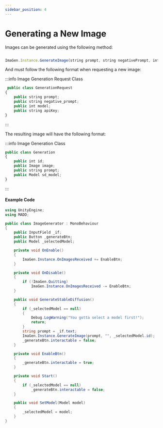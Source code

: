 ```yaml
---
sidebar_position: 4
---
```


# Generating a New Image

Images can be generated using the following method:

```js

ImaGen.Instance.GenerateImage(string prompt, string negativePrompt, int selectedModelID);

```

And must follow the following format when requesting a new image:

:::info Image Generation Request Class

```jsx
 public class GenerationRequest
{
    public string prompt;
    public string negative_prompt;
    public int model;
    public string apiKey;
}
```

:::

The resulting image will have the following format:

:::info Image Generation Class

```jsx
public class Generation
{
    public int id;
    public Image image;
    public string prompt;
    public Model sd_model;
}
```

:::

#### Example Code

```csharp
using UnityEngine;
using MADD;

public class ImageGenerator : MonoBehaviour
{
    public InputField _if;
    public Button _generateBtn;
    public Model _selectedModel;

    private void OnEnable()
    {
        ImaGen.Instance.OnImagesReceived += EnableBtn;
    }

    private void OnDisable()
    {
        if (!ImaGen.Quitting)
            ImaGen.Instance.OnImagesReceived -= EnableBtn;
    }

    public void GenerateStableDiffusion()
    {
        if (_selectedModel == null)
        {
            Debug.LogWarning("You gotta select a model first!");
            return;
        }
        string prompt = _if.text;
        ImaGen.Instance.GenerateImage(prompt, "", _selectedModel.id);
        _generateBtn.interactable = false;
    }

    private void EnableBtn()
    {
        _generateBtn.interactable = true;
    }

    private void Start()
    {
        if (_selectedModel == null)
            _generateBtn.interactable = false;
    }

    public void SetModel(Model model)
    {
        _selectedModel = model;
    }
}
```
